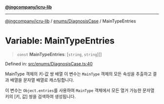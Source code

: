 [**@jngcompany/icru-lib**](../../../README.md)

***

[@jngcompany/icru-lib](../../../README.md) / [enums/DiagnosisCase](../README.md) / MainTypeEntries

# Variable: MainTypeEntries

> `const` **MainTypeEntries**: \[`string`, `string`\][]

Defined in: [src/enums/DiagnosisCase.ts:40](https://github.com/jngcompany/icru-lib/blob/d3a4d9c24074b22f396121b6f6d7c5106c66ae75/src/enums/DiagnosisCase.ts#L40)

MainType 객체의 키-값 쌍 배열
이 변수는 `MainType` 객체의 모든 속성을 추출하고 결과 배열을 문자열 배열로 캐스팅합니다.

이 변수는 `Object.entries`를 사용하여 `MainType` 객체에서 모든 열거 가능한
문자열 키의 [키, 값] 쌍을 검색하여 생성됩니다.
